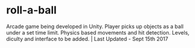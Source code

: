# roll-a-ball
Arcade game being developed in Unity. Player picks up objects as a ball under a set time limit. Physics based movements and hit detection. Levels, diculty and interface to be added. | Last Updated - Sept 15th 2017
